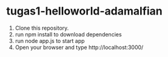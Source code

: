 # tugas1-helloworld-adamalfian
1. Clone this repository.
2. run npm install to download dependencies
3. run node app.js to start app
4. Open your browser and type http://localhost:3000/
